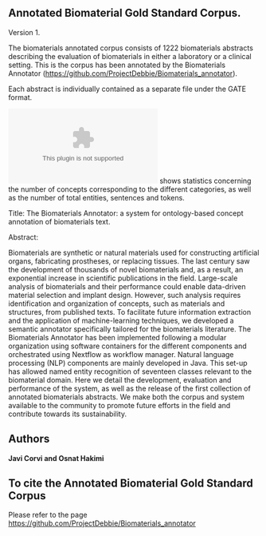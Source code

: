 ## Annotated Biomaterial Gold Standard Corpus. 

Version 1.

The biomaterials annotated corpus consists of 1222 biomaterials abstracts describing the evaluation of biomaterials in either a laboratory or a clinical setting.
This is the corpus has been annotated by the Biomaterials Annotator (https://github.com/ProjectDebbie/Biomaterials_annotator).  

Each abstract is individually contained as a separate file under the GATE format. 

![Table](STATISTICS.csv) shows statistics concerning the number of concepts corresponding to the different categories, as well as the number of total entities, sentences and tokens. 


Title: The Biomaterials Annotator: a system for ontology-based concept annotation of biomaterials text.

Abstract:

Biomaterials are synthetic or natural materials used for constructing artificial organs, fabricating prostheses, or replacing tissues. The last century saw the development of thousands of novel biomaterials and, as a result, an exponential increase in scientific publications in the field. Large-scale analysis of biomaterials and their performance could enable data-driven material selection and implant design. However, such analysis requires identification and organization of concepts, such as materials and structures, from published texts. To facilitate future information extraction and the application of machine-learning techniques, we developed a semantic annotator specifically tailored for the biomaterials literature. The Biomaterials Annotator has been implemented following a modular organization using software containers for the different components and orchestrated using Nextflow as workflow manager. Natural language processing (NLP) components are mainly developed in Java. This set-up has allowed named entity recognition of seventeen classes relevant to the biomaterial domain. Here we detail the development, evaluation and performance of the system, as well as the release of the first collection of annotated biomaterials abstracts. We make both the corpus and system available to the community to promote future efforts in the field and contribute towards its sustainability.

## Authors

**Javi Corvi and Osnat Hakimi**

## To cite the Annotated Biomaterial Gold Standard Corpus

Please refer to the page https://github.com/ProjectDebbie/Biomaterials_annotator 

